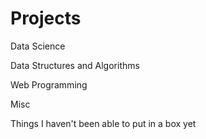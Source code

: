 # Projects

Data Science

Data Structures and Algorithms

Web Programming

Misc

Things I haven't been able to put in a box yet
